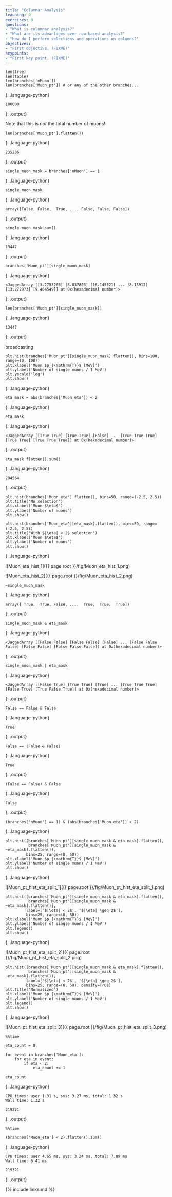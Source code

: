 ```yaml
---
title: "Columnar Analysis"
teaching: 0
exercises: 0
questions:
- "What is columnar analysis?"
- "What are its advantages over row-based analysis?"
- "How do I perform selections and operations on columns?"
objectives:
- "First objective. (FIXME)"
keypoints:
- "First key point. (FIXME)"
---
```


~~~
len(tree)
len(table)
len(branches['nMuon'])
len(branches['Muon_pt']) # or any of the other branches...
~~~
{: .language-python}
~~~
100000
~~~
{: .output}

Note that this is *not* the total number of muons!

~~~
len(branches['Muon_pt'].flatten())
~~~
{: .language-python}
~~~
235286
~~~
{: .output}

~~~
single_muon_mask = branches['nMuon'] == 1
~~~
{: .language-python}

~~~
single_muon_mask
~~~
{: .language-python}
~~~
array([False, False,  True, ..., False, False, False])
~~~
{: .output}

~~~
single_muon_mask.sum()
~~~
{: .language-python}
~~~
13447
~~~
{: .output}

~~~
branches['Muon_pt'][single_muon_mask]
~~~
{: .language-python}
~~~
<JaggedArray [[3.2753265] [3.837803] [16.145521] ... [8.18912] [13.272973] [9.484549]] at 0x(hexadecimal number)>
~~~
{: .output}

~~~
len(branches['Muon_pt'][single_muon_mask])
~~~
{: .language-python}
~~~
13447
~~~
{: .output}

broadcasting

~~~
plt.hist(branches['Muon_pt'][single_muon_mask].flatten(), bins=100, range=(0, 100))
plt.xlabel('Muon $p_{\mathrm{T}}$ [MeV]')
plt.ylabel('Number of single muons / 1 MeV')
plt.yscale('log')
plt.show()
~~~
{: .language-python}

~~~
eta_mask = abs(branches['Muon_eta']) < 2
~~~
{: .language-python}

~~~
eta_mask
~~~
{: .language-python}
~~~
<JaggedArray [[True True] [True True] [False] ... [True True True] [True True] [True True True]] at 0x(hexadecimal number)>
~~~
{: .output}

~~~
eta_mask.flatten().sum()
~~~
{: .language-python}
~~~
204564
~~~
{: .output}

~~~
plt.hist(branches['Muon_eta'].flatten(), bins=50, range=(-2.5, 2.5))
plt.title('No selection')
plt.xlabel('Muon $\eta$')
plt.ylabel('Number of muons')
plt.show()

plt.hist(branches['Muon_eta'][eta_mask].flatten(), bins=50, range=(-2.5, 2.5))
plt.title('With $|\eta| < 2$ selection')
plt.xlabel('Muon $\eta$')
plt.ylabel('Number of muons')
plt.show()
~~~
{: .language-python}

![Muon_eta_hist_1]({{ page.root }}/fig/Muon_eta_hist_1.png)

![Muon_eta_hist_2]({{ page.root }}/fig/Muon_eta_hist_2.png)


~~~
~single_muon_mask
~~~
{: .language-python}
~~~
array([ True,  True, False, ...,  True,  True,  True])
~~~
{: .output}

~~~
single_muon_mask & eta_mask
~~~
{: .language-python}
~~~
<JaggedArray [[False False] [False False] [False] ... [False False False] [False False] [False False False]] at 0x(hexadecimal number)>
~~~
{: .output}

~~~
single_muon_mask | eta_mask
~~~
{: .language-python}
~~~
<JaggedArray [[False True] [True True] [True] ... [True True True] [False True] [True False True]] at 0x(hexadecimal number)>
~~~
{: .output}

~~~
False == False & False
~~~
{: .language-python}
~~~
True
~~~
{: .output}

~~~
False == (False & False)
~~~
{: .language-python}
~~~
True
~~~
{: .output}

~~~
(False == False) & False
~~~
{: .language-python}
~~~
False
~~~
{: .output}

~~~
(branches['nMuon'] == 1) & (abs(branches['Muon_eta']) < 2)
~~~
{: .language-python}

~~~
plt.hist((branches['Muon_pt'][single_muon_mask & eta_mask].flatten(),
          branches['Muon_pt'][single_muon_mask & ~eta_mask].flatten()),
         bins=25, range=(0, 50))
plt.xlabel('Muon $p_{\mathrm{T}}$ [MeV]')
plt.ylabel('Number of single muons / 1 MeV')
plt.show()
~~~
{: .language-python}

![Muon_pt_hist_eta_split_1]({{ page.root }}/fig/Muon_pt_hist_eta_split_1.png)

~~~
plt.hist([branches['Muon_pt'][single_muon_mask & eta_mask].flatten(),
          branches['Muon_pt'][single_muon_mask & ~eta_mask].flatten()],
         label=['$|\eta| < 2$', '$|\eta| \geq 2$'],
         bins=25, range=(0, 50))
plt.xlabel('Muon $p_{\mathrm{T}}$ [MeV]')
plt.ylabel('Number of single muons / 1 MeV')
plt.legend()
plt.show()
~~~
{: .language-python}

![Muon_pt_hist_eta_split_2]({{ page.root }}/fig/Muon_pt_hist_eta_split_2.png)

~~~
plt.hist((branches['Muon_pt'][single_muon_mask & eta_mask].flatten(),
          branches['Muon_pt'][single_muon_mask & ~eta_mask].flatten()),
         label=['$|\eta| < 2$', '$|\eta| \geq 2$'],
         bins=25, range=(0, 50), density=True)
plt.title('Normalized')
plt.xlabel('Muon $p_{\mathrm{T}}$ [MeV]')
plt.ylabel('Number of single muons / 1 MeV')
plt.legend()
plt.show()
~~~
{: .language-python}

![Muon_pt_hist_eta_split_3]({{ page.root }}/fig/Muon_pt_hist_eta_split_3.png)

~~~
%%time

eta_count = 0

for event in branches['Muon_eta']:
    for eta in event:
        if eta < 2:
            eta_count += 1
            
eta_count
~~~
{: .language-python}
~~~
CPU times: user 1.31 s, sys: 3.27 ms, total: 1.32 s
Wall time: 1.32 s

219321
~~~
{: .output}

~~~
%%time

(branches['Muon_eta'] < 2).flatten().sum()
~~~
{: .language-python}
~~~
CPU times: user 4.65 ms, sys: 3.24 ms, total: 7.89 ms
Wall time: 6.41 ms

219321
~~~
{: .output}

{% include links.md %}
